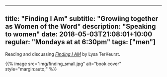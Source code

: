 
---
title: "Finding I Am"
subtitle: "Growiing together as Women of the Word"
description: "Speaking to women"
date: 2018-05-03T21:08:01+10:00
regular: "Mondays at at 6:30pm"
tags: ["men"]
---

Reading and discussing [_Finding I AM_](https://www.amazon.com/Finding-AM-Bible-Access-Satisfies/dp/1087773105/ref=sr_1_1?gclid=Cj0KCQiAxbefBhDfARIsAL4XLRrltJluEqvmGUvBxPChDwvw7eLERK-wqou3JPSnHL5ONat9pYEZ9kMaAhiyEALw_wcB&hvadid=568581859648&hvdev=c&hvlocphy=9008381&hvnetw=g&hvqmt=e&hvrand=3363741907066283266&hvtargid=kwd-309529228461&hydadcr=22531_10353737&keywords=finding+i+am&qid=1676569668&s=books&sr=1-1) by Lysa TerKeurst.


{{% image src="img/finding_small.jpg" alt="book cover" style="margin:auto;" %}}
